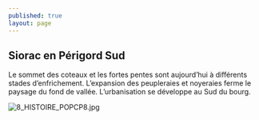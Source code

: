 ```yaml
---
published: true
layout: page
---
```

## Siorac en Périgord Sud

Le sommet des coteaux et les fortes pentes sont aujourd’hui à différents stades d’enfrichement. L’expansion des peupleraies et noyeraies ferme le paysage du fond de vallée. L’urbanisation se développe au Sud du bourg.

![8_HISTOIRE_POPCP8.jpg]({{site.baseurl}}/data/images/8/histoire/8_HISTOIRE_POPCP8.jpg)
